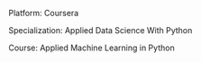 Platform: Coursera

Specialization: Applied Data Science With Python

Course: Applied Machine Learning in Python
